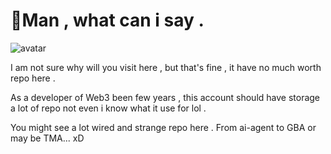 # 👀Man , what can i say . 

![avatar](https://github.com/user-attachments/assets/1a137afe-71cd-4268-a14e-4162f5b02938)

I am not sure why will you visit here , but that's fine , it have no much worth repo here .

As a developer of Web3 been few years , this account should have storage a lot of repo not even i know what it use for lol .

You might see a lot wired and strange repo here . From ai-agent to GBA or may be TMA... xD

